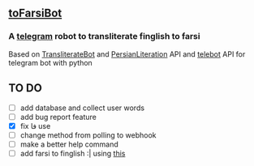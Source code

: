 ## [toFarsiBot](https://t.me/to_farsi_bot)

### A [telegram](https://telegram.org/) robot to transliterate finglish to farsi

Based on [TransliterateBot](https://github.com/Separius/TransliterateBot) and [PersianLiteration](https://github.com/masihyeganeh/PersianLiteration) API and [telebot](https://github.com/eternnoir/pyTelegramBotAPI) API for telegram bot with python

## TO DO

- [ ] add database and collect user words
- [ ] add bug report feature
- [x] fix فا use
- [ ] change method from polling to webhook
- [ ] make a better help command
- [ ] add farsi to finglish :| using [this](https://github.com/aminmarashi/onezero-f2f)